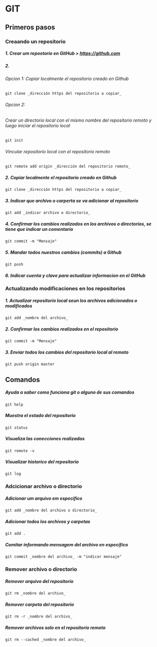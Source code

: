 # GIT


## Primeros pasos

### Creaando un repositorio

##### 1. Crear um repostorio en GitHub > https://github.com

##### 2.
 
###### Opcion 1: Copiar localmente el repositorio creado en Github 
	git clone _dirección https del repositorio a copiar_

###### Opcion 2: 
###### Crear un directorio local con el mismo nombre del repositorio remoto y luego iniciar el repositorio local
	git init

###### Vincular repositorio local con el repositorio remoto
	git remote add origin _dirección del repositorio remoto_

##### 2. Copiar localmente el repositorio creado en Github 
	git clone _dirección https del repositorio a copiar_


##### 3. Indicar que archivo o carperta se va adicionar al repositorio
	git add _indicar archivo o directorio_

##### 4. Confirmar los cambios realizados en los archivos o directorios, se tiene que indicar un comentario
	git commit -m "Mensaje"

##### 5. Mandar todos nuestros cambios (commits) a Github
	git push 

##### 6. Indicar cuenta y clave para actualizar informacion en el GitHub


### Actualizando modificaciones en los repositorios

##### 1. Actualizar repositorio local seun los archivos adicionados o modificados
	git add _nombre del archivo_

##### 2. Confirmar los cambios realizados en el repositorio
	git commit -m "Mensaje"

##### 3. Enviar todos los cambios del repositorio local al remoto
	git push origin master
	

## Comandos

##### Ayuda a saber como funciona git o alguno de sus comandos
	git help

##### Muestra el estado del repositorio
	git status

##### Visualiza las conecciones realizadas 
	git remote -v

##### Visualizar historico del repositorio
	git log


### Adcicionar archivo o directorio

##### Adicionar um arquivo em específico
	git add _nombre del archivo o directorio_

##### Adicionar todos los archivos y carpetas
	git add .

##### Comitar informando mensagem del archivo en especifico
	git commit _nombre del archivo_ -m "indicar mensaje"

### Remover archivo o directorio

##### Remover arquivo del repositorio
	git rm _nombre del archivo_

##### Remover carpeta del repositorio
	git rm -r _nombre del archivo_

##### Remover archivos solo en el repositorio remoto
	git rm --cached _nombre del archivo_





